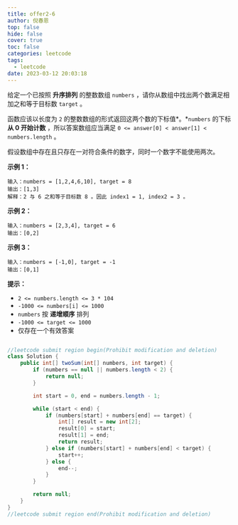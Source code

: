 ```yaml
---
title: offer2-6
author: 倪春恩
top: false
hide: false
cover: true
toc: false
categories: leetcode
tags:
  - leetcode
date: 2023-03-12 20:03:18
---
```


给定一个已按照 **升序排列** 的整数数组 `numbers` ，请你从数组中找出两个数满足相加之和等于目标数 `target` 。

函数应该以长度为 `2` 的整数数组的形式返回这两个数的下标值*。*`numbers` 的下标 **从 0 开始计数** ，所以答案数组应当满足 `0 <= answer[0] < answer[1] < numbers.length` 。

假设数组中存在且只存在一对符合条件的数字，同时一个数字不能使用两次。



**示例 1：**

```
输入：numbers = [1,2,4,6,10], target = 8
输出：[1,3]
解释：2 与 6 之和等于目标数 8 。因此 index1 = 1, index2 = 3 。
```

**示例 2：**

```
输入：numbers = [2,3,4], target = 6
输出：[0,2]
```

**示例 3：**

```
输入：numbers = [-1,0], target = -1
输出：[0,1]
```



**提示：**

- `2 <= numbers.length <= 3 * 104`
- `-1000 <= numbers[i] <= 1000`
- `numbers` 按 **递增顺序** 排列
- `-1000 <= target <= 1000`
- 仅存在一个有效答案

```java

//leetcode submit region begin(Prohibit modification and deletion)
class Solution {
    public int[] twoSum(int[] numbers, int target) {
        if (numbers == null || numbers.length < 2) {
            return null;
        }

        int start = 0, end = numbers.length - 1;

        while (start < end) {
            if (numbers[start] + numbers[end] == target) {
                int[] result = new int[2];
                result[0] = start;
                result[1] = end;
                return result;
            } else if (numbers[start] + numbers[end] < target) {
                start++;
            } else {
                end--;
            }
        }

        return null;
    }
}
//leetcode submit region end(Prohibit modification and deletion)
```
